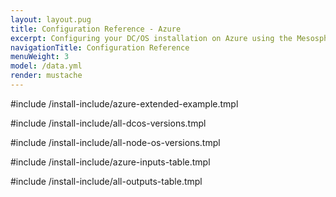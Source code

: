 ```yaml
---
layout: layout.pug
title: Configuration Reference - Azure
excerpt: Configuring your DC/OS installation on Azure using the Mesosphere Universal Installer
navigationTitle: Configuration Reference
menuWeight: 3
model: /data.yml
render: mustache
---
```


#include /install-include/azure-extended-example.tmpl

#include /install-include/all-dcos-versions.tmpl

#include /install-include/all-node-os-versions.tmpl

#include /install-include/azure-inputs-table.tmpl

#include /install-include/all-outputs-table.tmpl